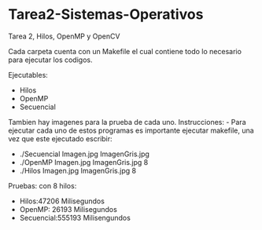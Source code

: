 # Tarea2-Sistemas-Operativos

Tarea 2, Hilos, OpenMP y OpenCV

Cada carpeta cuenta con un Makefile el cual contiene todo lo necesario para ejecutar los codigos.

Ejecutables:

- Hilos
- OpenMP
- Secuencial

Tambien hay imagenes para la prueba de cada uno.
Instrucciones: - Para ejecutar cada uno de estos programas es importante ejecutar makefile, una vez que este ejecutado escribir:

- ./Secuencial Imagen.jpg ImagenGris.jpg
- ./OpenMP Imagen.jpg ImagenGris.jpg 8
- ./Hilos Imagen.jpg ImagenGris.jpg 8

Pruebas: con 8 hilos:

- Hilos:47206 Milisegundos
- OpenMP: 26193 Milisegundos
- Secuencial:555193 Milisengundos
